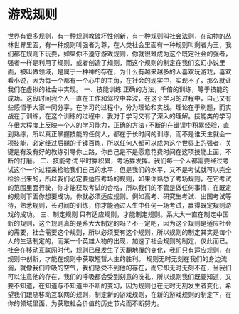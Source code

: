 # 游戏规则

世界有很多规则，有一种规则教破坏性创新，有一种规则叫社会法则，在动物的丛林世界里面，有一种规则叫强者为尊，在人类社会里面有一种规则叫剩者为王，我们都在规则下玩耍，如果你不遵守游戏规则，你就很难成为这个既定社会的强者，强者一样是利用了规则，或者创造了规则，而这个规则的制定在我们玄幻小说里面，被叫做领域，是属于一种神的存在，为什么有越来越多的人喜欢玩游戏，喜欢看小说，因为每一个都有一个心中的主角，在社会的现实中，实现不了，那么就让我们在虚拟的社会中实现。
一、技能训练
正确的方法，千倍的训练，等于技能的成功。这段时间我个人一直在工作和驾校中奔波，在这个学习的过程中，自己又有些感悟于大家一同分享。在学习的过程中，分为理论和实战。理论在于刷题，而实战在于训练，在这个训练的过程中，我对于学习又有了深入的理解。技能类的学习在很大程度上反映一个人的学习能力，正确的方法+不断的在错误中积累经验，直到熟练，所以真正掌握技能的任何人，都在于长时间的训练，而不是谁天生就会一项技能，必定经过后期的千锤百炼，所以任何人都可以成为这个世界上的强者，关键是有没有好的教练引导你上路，你自己是不是愿意花费时间在这项技能上面，不断的打磨。
二、技能考试
平时靠积累，考场靠发挥。我们每一个人都需要经过考试这个一个过程来检验我们自己的水平，但是我们的水平，又不是考试就可以完全检验出来的，所以我们必定要适应考场的规则，如果你熟悉了考场规则，在它考试的范围里面行驶，你才能获取考试的合格，所以我们的不管是做任何事情，在既定的规则下面你想要成功，你就必须适应规则。例如高考、研究生考试、出国考试等待，熟悉规则，长时间的训练，你才能通过人生中任何一场考试，赢得既定规则游戏的成功。
三、制定规则
只有适应规则，才能制定规则。系大大一直在制定中国新的规则，这个规则真的是系大大制定的吗？不一定吧，因为这个规则是适应社会的需要，社会需要这个规则，所以必须要有这个规则，所以规则的制定其实是每个人的生活制定的，而某一个英雄人物的出现，加速了社会规则的制定，仅此而已。社会在移动互联网时代，规则已经发生了天翻地覆的变化，我们只有适应规则，在规则中创新，才能在规则中获取短暂人生的胜利。
规则无时无刻在我们的身边流淌，就像我们呼吸的空气，我们感受不到他的存在，而它却无时无刻不在，当我们可以注意他的存在，我们的呼吸都会受到刻意的洗礼，所以规则我们既要知道，又要不知道，在知道与不知道中不断的变幻，因为规则也在无时无刻发生者变化，希望我们跟随移动互联网的规则，制定新的游戏规则，在新的游戏规则的制定下，在你的领域里面，为获取社会价值的历史节点而不断努力。
